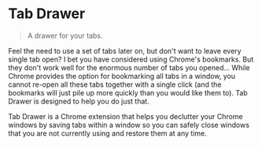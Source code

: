 # Tab Drawer

> A drawer for your tabs.

Feel the need to use a set of tabs later on, but don't want to leave every single tab open? I bet you have considered using Chrome's bookmarks. But they don't work well for the enormous number of tabs you opened... While Chrome provides the option for bookmarking all tabs in a window, you cannot re-open all these tabs together with a single click (and the bookmarks will just pile up more quickly than you would like them to). Tab Drawer is designed to help you do just that.

Tab Drawer is a Chrome extension that helps you declutter your Chrome windows by saving tabs within a window so you can safely close windows that you are not currently using and restore them at any time.

